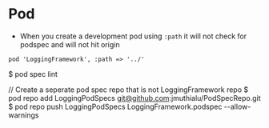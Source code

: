 #  Pod

- When you create a development pod using `:path` it will not check for podspec and will not hit origin
```
pod 'LoggingFramework', :path => '../'
```
$ pod spec lint

// Create a seperate pod spec repo that is not LoggingFramework repo
$ pod repo add LoggingPodSpecs git@github.com:jmuthialu/PodSpecRepo.git
$ pod repo push LoggingPodSpecs LoggingFramework.podspec --allow-warnings 

